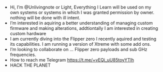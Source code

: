 -  Hi, I’m @Unlivingnote or Light, Everything I Learn will be used on my own systems or systems in which I was granted permission by owner. nothing will be done with ill intent.
-  I’m interested in aquiring a better understanding of managing custom firmware and making alterations, addtiontally I am interested in creating custom hardware
-  I am currently diving into the Flipper zero I recently aquired and testing its capabilities. I am running a version of Xtreme with some add ons.
- I’m looking to collaborate on ... Flipper zero payloads and sub GHz frequencies.
-  How to reach me Telegram https://t.me/+vEQj_uU85toyYTlh
- HACK THE PLANET
  

<!---
Unlivingnote/Unlivingnote is a ✨ special ✨ repository because its `README.md` (this file) appears on your GitHub profile.
You can click the Preview link to take a look at your changes.
--->
